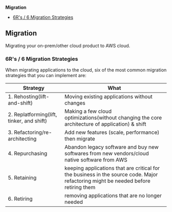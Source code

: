 **Migration**
- [6R's / 6 Migration Strategies](#6r)

## Migration
Migrating your on-prem/other cloud product to AWS cloud.

<a name=6r></a>
### 6R's / 6 Migration Strategies
When migrating applications to the cloud, six of the most common migration strategies that you can implement are:

|Strategy|What|
|---|---|
|1. Rehosting(lift-and-shift)| Moving existing applications without changes|
|2. Replatforming(lift, tinker, and shift)| Making a few cloud optimizations(without changing the core architecture of application) & shift|
|3. Refactoring/re-architecting|Add new features (scale, performance) then migrate|
|4. Repurchasing|Abandon legacy software and buy new softwares from new vendors/cloud native software from AWS|
|5. Retaining|keeping applications that are critical for the business in the source code. Major refactoring might be needed before retiring them|
|6. Retiring|removing applications that are no longer needed|
